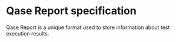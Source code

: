 # Qase Report specification

Qase Report is a unique format used to store information about test execution results.
